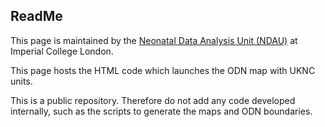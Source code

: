 ## ReadMe 

This page is maintained by the [Neonatal Data Analysis Unit (NDAU)](https://www.imperial.ac.uk/neonatal-data-analysis-unit/neonatal-data-analysis-unit/) at Imperial College London. 

This page hosts the HTML code which launches the ODN map with UKNC units. 

This is a public repository. Therefore do not add any code developed internally, 
such as the scripts to generate the maps and ODN boundaries. 
